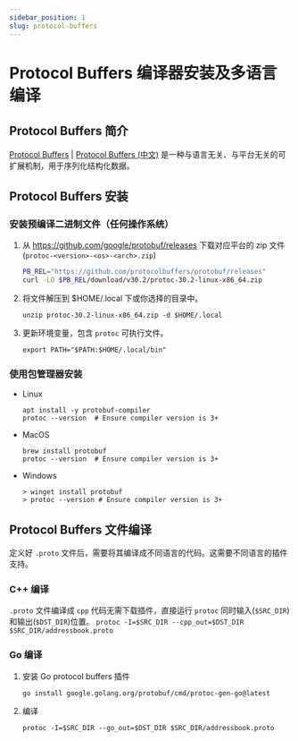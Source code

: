```yaml
---
sidebar_position: 1
slug: protocol-buffers
---
```


# Protocol Buffers 编译器安装及多语言编译

## Protocol Buffers 简介
[Protocol Buffers](https://protobuf.dev/) | [Protocol Buffers (中文)](https://astro-xao.github.io/protocolbuffers.github.io/) 是一种与语言无关、与平台无关的可扩展机制，用于序列化结构化数据。

## Protocol Buffers 安装

### 安装预编译二进制文件（任何操作系统）
1. 从 https://github.com/google/protobuf/releases 下载对应平台的 zip 文件(`protoc-<version>-<os>-<arch>.zip`)
    ```bash
    PB_REL="https://github.com/protocolbuffers/protobuf/releases"
    curl -LO $PB_REL/download/v30.2/protoc-30.2-linux-x86_64.zip
    ```
2. 将文件解压到 $HOME/.local 下或你选择的目录中。
    ```
    unzip protoc-30.2-linux-x86_64.zip -d $HOME/.local
    ```
3. 更新环境变量，包含 `protoc` 可执行文件。
    ```
    export PATH="$PATH:$HOME/.local/bin"
    ```
### 使用包管理器安装
- Linux
    ```
    apt install -y protobuf-compiler
    protoc --version  # Ensure compiler version is 3+
    ```
- MacOS
    ```
    brew install protobuf
    protoc --version  # Ensure compiler version is 3+
    ```
- Windows
    ```
    > winget install protobuf
    > protoc --version # Ensure compiler version is 3+
    ```

## Protocol Buffers 文件编译
定义好 `.proto` 文件后，需要将其编译成不同语言的代码。这需要不同语言的插件支持。

### C++ 编译
`.proto` 文件编译成 `cpp` 代码无需下载插件，直接运行 `protoc` 同时输入(`$SRC_DIR`)和输出(`$DST_DIR`)位置。
    ```
    protoc -I=$SRC_DIR --cpp_out=$DST_DIR $SRC_DIR/addressbook.proto
    ```

### Go 编译
1. 安装 Go protocol buffers 插件
    ```
    go install google.golang.org/protobuf/cmd/protoc-gen-go@latest
    ```
2. 编译
    ```
    protoc -I=$SRC_DIR --go_out=$DST_DIR $SRC_DIR/addressbook.proto
    ```



